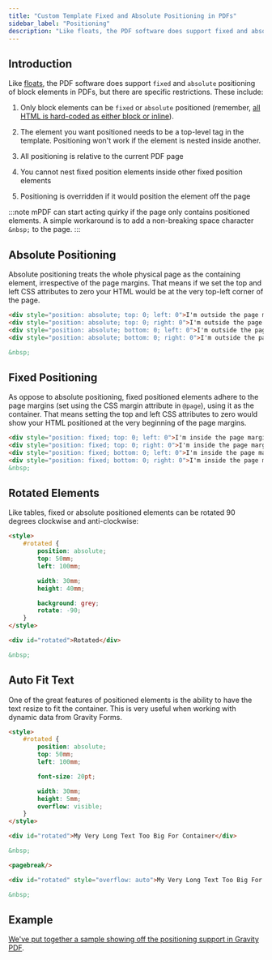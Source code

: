 ```yaml
---
title: "Custom Template Fixed and Absolute Positioning in PDFs"
sidebar_label: "Positioning"
description: "Like floats, the PDF software does support fixed and absolute positioning of block elements in PDFs, but there are specific restrictions. Let's discuss."
---
```


## Introduction 

Like [floats](floats.md), the PDF software does support `fixed` and `absolute` positioning of block elements in PDFs, but there are specific restrictions. These include:

1.  Only block elements can be `fixed` or `absolute` positioned (remember, [all HTML is hard-coded as either block or inline](supported-html-and-css.md#html-support)).

2.  The element you want positioned needs to be a top-level tag in the template. Positioning won't work if the element is nested inside another.

3.  All positioning is relative to the current PDF page

4.  You cannot nest fixed position elements inside other fixed position elements

5.  Positioning is overridden if it would position the element off the page

:::note
mPDF can start acting quirky if the page only contains positioned elements. A simple workaround is to add a non-breaking space character `&nbsp;` to the page.
:::

## Absolute Positioning 

Absolute positioning treats the whole physical page as the containing element, irrespective of the page margins. That means if we set the top and left CSS attributes to zero your HTML would be at the very top-left corner of the page.

```html
<div style="position: absolute; top: 0; left: 0">I'm outside the page margins</div>
<div style="position: absolute; top: 0; right: 0">I'm outside the page margins</div>
<div style="position: absolute; bottom: 0; left: 0">I'm outside the page margins</div>
<div style="position: absolute; bottom: 0; right: 0">I'm outside the page margins</div>

&nbsp;
```

## Fixed Positioning 

As oppose to absolute positioning, fixed positioned elements adhere to the page margins (set using the CSS margin attribute in `@page`), using it as the container. That means setting the top and left CSS attributes to zero would show your HTML positioned at the very beginning of the page margins.

```html
<div style="position: fixed; top: 0; left: 0">I'm inside the page margins</div>
<div style="position: fixed; top: 0; right: 0">I'm inside the page margins</div>
<div style="position: fixed; bottom: 0; left: 0">I'm inside the page margins</div>
<div style="position: fixed; bottom: 0; right: 0">I'm inside the page margins</div>
&nbsp;
```

## Rotated Elements 

Like tables, fixed or absolute positioned elements can be rotated 90 degrees clockwise and anti-clockwise:

```html
<style>
    #rotated {
        position: absolute;
        top: 50mm;
        left: 100mm;

        width: 30mm;
        height: 40mm;

        background: grey;
        rotate: -90;
    }
</style>

<div id="rotated">Rotated</div>

&nbsp;
```

## Auto Fit Text 

One of the great features of positioned elements is the ability to have the text resize to fit the container. This is very useful when working with dynamic data from Gravity Forms.

```html
<style>
    #rotated {
        position: absolute;
        top: 50mm;
        left: 100mm;

        font-size: 20pt;

        width: 30mm;
        height: 5mm;
        overflow: visible;
    }
</style>

<div id="rotated">My Very Long Text Too Big For Container</div>

&nbsp;

<pagebreak/>

<div id="rotated" style="overflow: auto">My Very Long Text Too Big For Container</div>

&nbsp;
```

## Example 

[We've put together a sample showing off the positioning support in Gravity PDF](https://gist.github.com/jakejackson1/995559887bbad94b167f).
